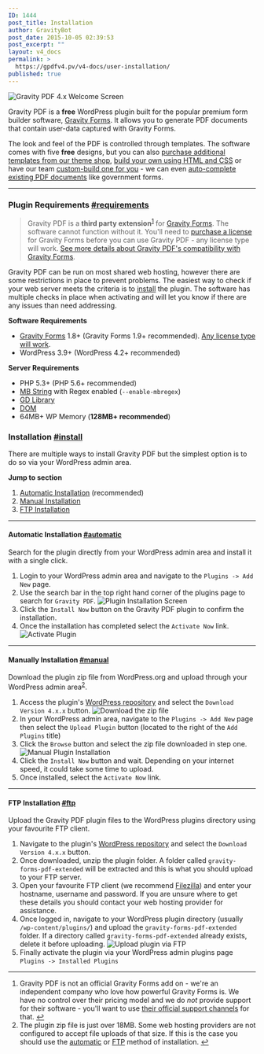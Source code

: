 ```yaml
---
ID: 1444
post_title: Installation
author: GravityBot
post_date: 2015-10-05 02:39:53
post_excerpt: ""
layout: v4_docs
permalink: >
  https://gpdfv4.pv/v4-docs/user-installation/
published: true
---
```

<img src="https://gpdfv4.pv/app/uploads/2015/10/welcome-screen.png" alt="Gravity PDF 4.x Welcome Screen" />

Gravity PDF is a <strong>free</strong> WordPress plugin built for the popular premium form builder software, <a href="https://www.e-junkie.com/ecom/gb.php?cl=54585&amp;c=ib&amp;aff=235154">Gravity Forms</a>. It allows you to generate PDF documents that contain user-data captured with Gravity Forms.

The look and feel of the PDF is controlled through templates. The software comes with five <strong>free</strong> designs, but you can also <a href="#">purchase additional templates from our theme shop</a>, <a href="#">build your own using HTML and CSS</a> or have our team <a href="#">custom-build one for you</a> - we can even <a href="#">auto-complete existing PDF documents</a> like government forms.

<hr />

<h3>Plugin Requirements <a href="#requirements" title="" id="requirements">#requirements</a></h3>

<blockquote>
  Gravity PDF is a <strong>third party extension</strong><sup id="fnref-1444-1"><a href="#fn-1444-1" rel="footnote">1</a></sup> for <a href="https://www.e-junkie.com/ecom/gb.php?cl=54585&amp;c=ib&amp;aff=235154">Gravity Forms</a>. The software cannot function without it. You'll need to <a href="https://www.e-junkie.com/ecom/gb.php?cl=54585&amp;c=ib&amp;aff=235154">purchase a license</a> for Gravity Forms before you can use Gravity PDF - any license type will work. <a href="https://gpdfv4.pv/v4-docs/gravity-forms-compatibility/">See more details about Gravity PDF's compatibility with Gravity Forms</a>.
</blockquote>

Gravity PDF can be run on most shared web hosting, however there are some restrictions in place to prevent problems. The easiest way to check if your web server meets the criteria is to <a href="#install">install</a> the plugin. The software has multiple checks in place when activating and will let you know if there are any issues than need addressing.

<strong>Software Requirements</strong>

<ul>
<li><a href="https://www.e-junkie.com/ecom/gb.php?cl=54585&amp;c=ib&amp;aff=235154">Gravity Forms</a> 1.8+ (Gravity Forms 1.9+ recommended). <a href="https://gpdfv4.pv/v4-docs/gravity-forms-compatibility/#gravityforms-licenses">Any license type will work</a>.</li>
<li>WordPress 3.9+ (WordPress 4.2+ recommended)</li>
</ul>

<strong>Server Requirements</strong>

<ul>
<li>PHP 5.3+ (PHP 5.6+ recommended)</li>
<li><a href="http://www.php.net/manual/en/mbstring.installation.php">MB String</a> with Regex enabled (<code>--enable-mbregex</code>)</li>
<li><a href="http://www.php.net/manual/en/image.installation.php">GD Library</a></li>
<li><a href="http://php.net/manual/en/intro.dom.php">DOM</a></li>
<li>64MB+ WP Memory (<strong>128MB+ recommended</strong>)</li>
</ul>

<h3>Installation <a href="#install" title="" id="install">#install</a></h3>

There are multiple ways to install Gravity PDF but the simplest option is to do so via your WordPress admin area.

<strong>Jump to section</strong>

<ol>
<li><a href="#automatic">Automatic Installation</a> (recommended)</li>
<li><a href="#manual">Manual Installation</a></li>
<li><a href="#ftp">FTP Installation</a></li>
</ol>

<hr />

<h4>Automatic Installation <a href="#automatic" title="" id="automatic">#automatic</a></h4>

Search for the plugin directly from your WordPress admin area and install it with a single click.

<ol>
<li>Login to your WordPress admin area and navigate to the <code>Plugins -&gt; Add New</code> page.</li>
<li>Use the search bar in the top right hand corner of the plugins page to search for <code>Gravity PDF</code>.
<img src="https://gpdfv4.pv/app/uploads/2015/10/automatic-install.png" alt="Plugin Installation Screen" /></li>
<li>Click the <code>Install Now</code> button on the Gravity PDF plugin to confirm the installation. </li>
<li>Once the installation has completed select the <code>Activate Now</code> link. 
<img src="https://gpdfv4.pv/app/uploads/2015/10/activate-gravity-pdf.png" alt="Activate Plugin" /></li>
</ol>

<hr />

<h4>Manually Installation <a href="#manual" title="" id="manual">#manual</a></h4>

Download the plugin zip file from WordPress.org and upload through your WordPress admin area<sup id="fnref-1444-2"><a href="#fn-1444-2" rel="footnote">2</a></sup>.

<ol>
<li>Access the plugin's <a href="https://wordpress.org/plugins/gravity-forms-pdf-extended/">WordPress repository</a> and select the <code>Download Version 4.x.x</code> button.
<img src="https://gpdfv4.pv/app/uploads/2015/10/download-plugin.png" alt="Download the zip file" /></li>
<li>In your WordPress admin area, navigate to the <code>Plugins -&gt; Add New</code> page then select the <code>Upload Plugin</code> button (located to the right of the <code>Add Plugins</code> title)</li>
<li>Click the <code>Browse</code> button and select the zip file downloaded in step one. 
<img src="https://gpdfv4.pv/app/uploads/2015/10/manual-plugin-installation.png" alt="Manual Plugin Installation" /></li>
<li>Click the <code>Install Now</code> button and wait. Depending on your internet speed, it could take some time to upload.</li>
<li>Once installed, select the <code>Activate Now</code> link.</li>
</ol>

<hr />

<h4>FTP Installation <a href="#ftp" title="" id="ftp">#ftp</a></h4>

Upload the Gravity PDF plugin files to the WordPress plugins directory using your favourite FTP client.

<ol>
<li>Navigate to the plugin's <a href="https://wordpress.org/plugins/gravity-forms-pdf-extended/">WordPress repository</a> and select the <code>Download Version 4.x.x</code> button.</li>
<li>Once downloaded, unzip the plugin folder. A folder called <code>gravity-forms-pdf-extended</code> will be extracted and this is what you should upload to your FTP server.</li>
<li>Open your favourite FTP client (we recommend <a href="https://filezilla-project.org/">Filezilla</a>) and enter your hostname, username and password. If you are unsure where to get these details you should contact your web hosting provider for assistance.</li>
<li>Once logged in, navigate to your WordPress plugin directory (usually <code>/wp-content/plugins/</code>) and upload the <code>gravity-forms-pdf-extended</code> folder. If a directory called <code>gravity-forms-pdf-extended</code> already exists, delete it before uploading.
<img src="https://gpdfv4.pv/app/uploads/2015/10/ftp-upload.png" alt="Upload plugin via FTP" /></li>
<li>Finally activate the plugin via your WordPress admin plugins page <code>Plugins -&gt; Installed Plugins</code></li>
</ol>

<div class="footnotes">
<hr />
<ol>

<li id="fn-1444-1">
Gravity PDF is not an official Gravity Forms add on - we're an independent company who love how powerful Gravity Forms is. We have no control over their pricing model and we do <em>not</em> provide support for their software - you'll want to use <a href="https://www.gravityhelp.com/support/">their official support channels</a> for that.&#160;<a href="#fnref-1444-1" rev="footnote">&#8617;</a>
</li>

<li id="fn-1444-2">
The plugin zip file is just over 18MB. Some web hosting providers are not configured to accept file uploads of that size. If this is the case you should use the <a href="#automatic">automatic</a> or <a href="#ftp">FTP</a> method of installation.&#160;<a href="#fnref-1444-2" rev="footnote">&#8617;</a>
</li>

</ol>
</div>